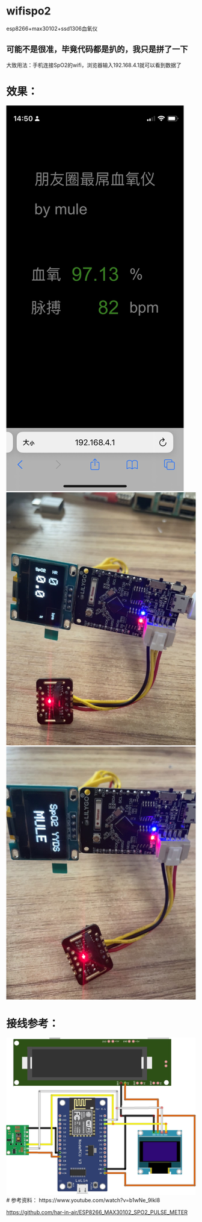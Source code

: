 # wifispo2
esp8266+max30102+ssd1306血氧仪

## 可能不是很准，毕竟代码都是扒的，我只是拼了一下
大致用法：手机连接SpO2的wifi，浏览器输入192.168.4.1就可以看到数据了

# 效果：
<img src="1.jpg">
<img src="2.JPG">
<img src="3.JPG">

# 接线参考：
<img src="接线参考图.jpg">
# 参考资料：
https://www.youtube.com/watch?v=b1wNe_9Ikl8

https://github.com/har-in-air/ESP8266_MAX30102_SPO2_PULSE_METER
